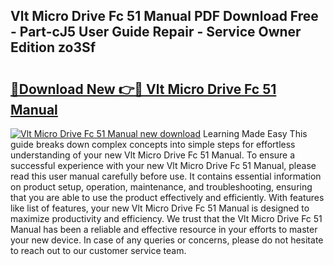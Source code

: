 ## Vlt Micro Drive Fc 51 Manual PDF Download Free - Part-cJ5 User Guide Repair - Service Owner Edition zo3Sf

# <h2><a href="http://cf1589.oget.top/?id=Vlt+Micro+Drive+Fc+51+Manual">🔗Download New 👉🔴 Vlt Micro Drive Fc 51 Manual</a></h2>

[![Vlt Micro Drive Fc 51 Manual new download](https://i.imgur.com/5g1atiW.png)](http://cf1589.oget.top/?id=Vlt+Micro+Drive+Fc+51+Manual)
Learning Made Easy This guide breaks down complex concepts into simple steps for effortless understanding of your new Vlt Micro Drive Fc 51 Manual. To ensure a successful experience with your new Vlt Micro Drive Fc 51 Manual, please read this user manual carefully before use. It contains essential information on product setup, operation, maintenance, and troubleshooting, ensuring that you are able to use the product effectively and efficiently. With features like list of features, your new Vlt Micro Drive Fc 51 Manual is designed to maximize productivity and efficiency. We trust that the Vlt Micro Drive Fc 51 Manual has been a reliable and effective resource in your efforts to master your new device. In case of any queries or concerns, please do not hesitate to reach out to our customer service team.
